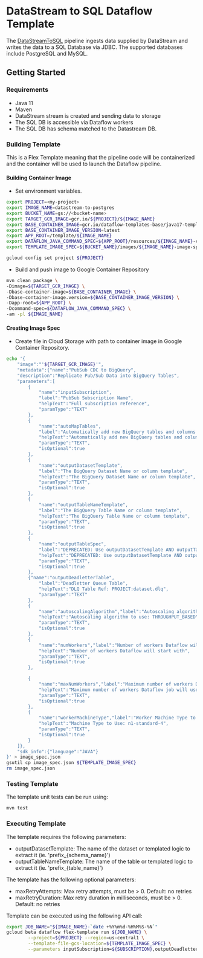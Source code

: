 # DataStream to SQL Dataflow Template

The [DataStreamToSQL](src/main/java/com/google/cloud/teleport/v2/templates/DataStreamToSQL.java)
pipeline ingests data supplied by DataStream and writes the
data to a SQL Database via JDBC.
The supported databases include PostgreSQL and MySQL.

## Getting Started


### Requirements
* Java 11
* Maven
* DataStream stream is created and sending data to storage
* The SQL DB is accessible via Dataflow workers
* The SQL DB has schema matched to the Datastream DB.

### Building Template
This is a Flex Template meaning that the pipeline code will be containerized and the container will be
used to launch the Dataflow pipeline.

<!-- TODO(dhercher): Align everything below this line -->

#### Building Container Image
* Set environment variables.

```sh
export PROJECT=<my-project>
export IMAGE_NAME=datastream-to-postgres
export BUCKET_NAME=gs://<bucket-name>
export TARGET_GCR_IMAGE=gcr.io/${PROJECT}/${IMAGE_NAME}
export BASE_CONTAINER_IMAGE=gcr.io/dataflow-templates-base/java17-template-launcher-base
export BASE_CONTAINER_IMAGE_VERSION=latest
export APP_ROOT=/template/${IMAGE_NAME}
export DATAFLOW_JAVA_COMMAND_SPEC=${APP_ROOT}/resources/${IMAGE_NAME}-command-spec.json
export TEMPLATE_IMAGE_SPEC=${BUCKET_NAME}/images/${IMAGE_NAME}-image-spec.json

gcloud config set project ${PROJECT}
```

* Build and push image to Google Container Repository

```sh
mvn clean package \
-Dimage=${TARGET_GCR_IMAGE} \
-Dbase-container-image=${BASE_CONTAINER_IMAGE} \
-Dbase-container-image.version=${BASE_CONTAINER_IMAGE_VERSION} \
-Dapp-root=${APP_ROOT} \
-Dcommand-spec=${DATAFLOW_JAVA_COMMAND_SPEC} \
-am -pl ${IMAGE_NAME}
```

#### Creating Image Spec

* Create file in Cloud Storage with path to container image in Google Container Repository.
```sh
echo '{
    "image":"'${TARGET_GCR_IMAGE}'",
    "metadata":{"name":"PubSub CDC to BigQuery",
    "description":"Replicate Pub/Sub Data into BigQuery Tables",
    "parameters":[
        {
            "name":"inputSubscription",
            "label":"PubSub Subscription Name",
            "helpText":"Full subscription reference",
            "paramType":"TEXT"
        },
        {
            "name":"autoMapTables",
            "label":"Automatically add new BigQuery tables and columns as they appear",
            "helpText":"Automatically add new BigQuery tables and columns as they appear",
            "paramType":"TEXT",
            "isOptional":true
        },
        {
            "name":"outputDatasetTemplate",
            "label":"The BigQuery Dataset Name or column template",
            "helpText":"The BigQuery Dataset Name or column template",
            "paramType":"TEXT",
            "isOptional":true
        },
        {
            "name":"outputTableNameTemplate",
            "label":"The BigQuery Table Name or column template",
            "helpText":"The BigQuery Table Name or column template",
            "paramType":"TEXT",
            "isOptional":true
        },
        {
            "name":"outputTableSpec",
            "label":"DEPRECATED: Use outputDatasetTemplate AND outputTableNameTemplate",
            "helpText":"DEPRECATED: Use outputDatasetTemplate AND outputTableNameTemplate",
            "paramType":"TEXT",
            "isOptional":true
        },
        {"name":"outputDeadletterTable",
            "label":"Deadletter Queue Table",
            "helpText":"DLQ Table Ref: PROJECT:dataset.dlq",
            "paramType":"TEXT"
        },
        {
            "name":"autoscalingAlgorithm","label":"Autoscaling algorithm to use",
            "helpText":"Autoscaling algorithm to use: THROUGHPUT_BASED",
            "paramType":"TEXT",
            "isOptional":true
        },
        {
            "name":"numWorkers","label":"Number of workers Dataflow will start with",
            "helpText":"Number of workers Dataflow will start with",
            "paramType":"TEXT",
            "isOptional":true
        },

        {
            "name":"maxNumWorkers","label":"Maximum number of workers Dataflow job will use",
            "helpText":"Maximum number of workers Dataflow job will use",
            "paramType":"TEXT",
            "isOptional":true
        },
        {
            "name":"workerMachineType","label":"Worker Machine Type to use in Dataflow Job",
            "helpText":"Machine Type to Use: n1-standard-4",
            "paramType":"TEXT",
            "isOptional":true
        }
    ]},
    "sdk_info":{"language":"JAVA"}
}' > image_spec.json
gsutil cp image_spec.json ${TEMPLATE_IMAGE_SPEC}
rm image_spec.json
```

### Testing Template

The template unit tests can be run using:
```sh
mvn test
```

### Executing Template

The template requires the following parameters:
* outputDatasetTemplate: The name of the dataset or templated logic to extract it (ie. 'prefix_{schema_name}')
* outputTableNameTemplate: The name of the table or templated logic to extract it (ie. 'prefix_{table_name}')

The template has the following optional parameters:
* maxRetryAttempts: Max retry attempts, must be > 0. Default: no retries
* maxRetryDuration: Max retry duration in milliseconds, must be > 0. Default: no retries

Template can be executed using the following API call:
```sh
export JOB_NAME="${IMAGE_NAME}-`date +%Y%m%d-%H%M%S-%N`"
gcloud beta dataflow flex-template run ${JOB_NAME} \
        --project=${PROJECT} --region=us-central1 \
        --template-file-gcs-location=${TEMPLATE_IMAGE_SPEC} \
        --parameters inputSubscription=${SUBSCRIPTION},outputDeadletterTable=${DEADLETTER_TABLE}
```
